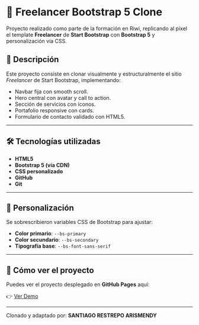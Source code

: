 # 🎨 Freelancer Bootstrap 5 Clone

Proyecto realizado como parte de la formación en Riwi, replicando al píxel el template **Freelancer** de **Start Bootstrap** con **Bootstrap 5** y personalización vía CSS.

## 📌 Descripción

Este proyecto consiste en clonar visualmente y estructuralmente el sitio *Freelancer* de Start Bootstrap, implementando:

- Navbar fija con smooth scroll.
- Hero central con avatar y call to action.
- Sección de servicios con íconos.
- Portafolio responsive con cards.
- Formulario de contacto validado con HTML5.

---

## 🛠️ Tecnologías utilizadas

- **HTML5**
- **Bootstrap 5 (vía CDN)**
- **CSS personalizado**
- **GitHub**
- **Git**

---

## 🎨 Personalización

Se sobrescribieron variables CSS de Bootstrap para ajustar:

- **Color primario**: `--bs-primary`
- **Color secundario**: `--bs-secondary`
- **Tipografía base**: `--bs-font-sans-serif`

---

## 🚀 Cómo ver el proyecto

Puedes ver el proyecto desplegado en **GitHub Pages** aquí:

👉 [Ver Demo](https://San1000-Ark.github.io//)

---

Clonado y adaptado por: **SANTIAGO RESTREPO ARISMENDY**
